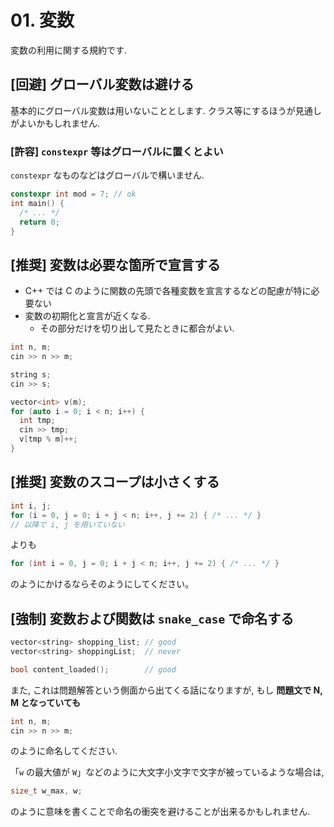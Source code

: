 # 01. 変数

変数の利用に関する規約です.

## [回避] グローバル変数は避ける

基本的にグローバル変数は用いないこととします. クラス等にするほうが見通しがよいかもしれません.

### [許容] `constexpr` 等はグローバルに置くとよい

`constexpr` なものなどはグローバルで構いません.

```c++
constexpr int mod = 7; // ok
int main() {
  /* ... */
  return 0;
}
```

## [推奨] 変数は必要な箇所で宣言する

- C++ では C のように関数の先頭で各種変数を宣言するなどの配慮が特に必要ない
- 変数の初期化と宣言が近くなる.
  - その部分だけを切り出して見たときに都合がよい.

```c++
int n, m;
cin >> n >> m;

string s;
cin >> s;

vector<int> v(m);
for (auto i = 0; i < n; i++) {
  int tmp;
  cin >> tmp;
  v[tmp % m]++;
}
```

## [推奨] 変数のスコープは小さくする

```c++
int i, j;
for (i = 0, j = 0; i + j < n; i++, j += 2) { /* ... */ }
// 以降で i, j を用いていない
```

よりも

```c++
for (int i = 0, j = 0; i + j < n; i++, j += 2) { /* ... */ }
```

のようにかけるならそのようにしてください。

## [強制] 変数および関数は `snake_case` で命名する

```c++
vector<string> shopping_list; // good
vector<string> shoppingList;  // never

bool content_loaded();        // good
```

また, これは問題解答という側面から出てくる話になりますが, もし **問題文で N, M となっていても**

```c++
int n, m;
cin >> n >> m;
```

のように命名してください.

「`w` の最大値が `W`」などのように大文字小文字で文字が被っているような場合は,

```c++
size_t w_max, w;
```

のように意味を書くことで命名の衝突を避けることが出来るかもしれません.
